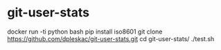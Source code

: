 # git-user-stats
docker run -ti python bash
pip install iso8601
git clone https://github.com/dpleskac/git-user-stats.git
cd git-user-stats/
./test.sh
